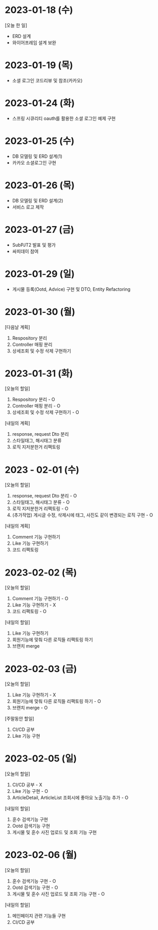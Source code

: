 # 2023-01-18 (수)

[오늘 한 일]

- ERD 설계
- 와이어프레임 설계 보완

# 2023-01-19 (목)

- 소셜 로그인 코드리뷰 및 참조(카카오)

# 2023-01-24 (화)

- 스프링 시큐리티 oauth를 활용한 소셜 로그인 예제 구현

# 2023-01-25 (수)

- DB 모델링 및 ERD 설계(1)
- 카카오 소셜로그인 구현

# 2023-01-26 (목)

- DB 모델링 및 ERD 설계(2)
- 서비스 로고 제작

# 2023-01-27 (금)

- SubPJT2 발표 및 평가
- 싸피데이 참여

# 2023-01-29 (일)

- 게시물 등록(Ootd, Advice) 구현 및 DTO, Entity Refactoring

# 2023-01-30 (월)

[다음날 계획]

1. Respository 분리
2. Controller 매핑 분리
3. 상세조회 및 수정 삭제 구현하기

# 2023-01-31 (화)

[오늘의 할일]

1. Respository 분리 - O
2. Controller 매핑 분리 - O
3. 상세조회 및 수정 삭제 구현하기 - O

[내일의 계획]

1. response, request Dto 분리
2. 스타일태그, 해시태그 분류
3. 로직 지저분한거 리팩토링

# 2023 - 02-01 (수)

[오늘의 할일]

1. response, request Dto 분리 - O
2. 스타일태그, 해시태그 분류 - O
3. 로직 지저분한거 리팩토링 - O
4. (추가작업) 게시글 수정, 삭제시에 태그, 사진도 같이 변경되는 로직 구현 - O

[내일의 계획]

1. Comment 기능 구현하기
2. Like 기능 구현하기
3. 코드 리팩토링

# 2023-02-02 (목)

[오늘의 할일]

1. Comment 기능 구현하기 - O
2. Like 기능 구현하기 - X
3. 코드 리팩토링 - O

[내일의 할일]

1. Like 기능 구현하기
2. 회원기능에 맞춰 다른 로직들 리팩토링 하기
3. 브랜치 merge

# 2023-02-03 (금)

[오늘의 할일]

1. Like 기능 구현하기 - X
2. 회원기능에 맞춰 다른 로직들 리팩토링 하기 - O
3. 브랜치 merge - O

[주말동안 할일]

1. CI/CD 공부
2. Like 기능 구현

# 2023-02-05 (일)

[오늘의 할일]

1. CI/CD 공부 - X
2. Like 기능 구현 - O
3. ArticleDetail, ArticleList 조회시에 좋아요 노출기능 추가 - O

[내일의 할일]

1. 훈수 검색기능 구현
2. Ootd 검색기능 구현
3. 게시물 및 훈수 사진 업로드 및 조회 기능 구현

# 2023-02-06 (월)

[오늘의 할일]

1. 훈수 검색기능 구현 - O
2. Ootd 검색기능 구현 - O
3. 게시물 및 훈수 사진 업로드 및 조회 기능 구현 - O

[내일의 할일]

1. 메인페이지 관련 기능들 구현
2. CI/CD 공부
